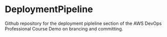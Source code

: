 # DeploymentPipeline
Github repository for the deployment pipleline section of the AWS DevOps Professional Course
Demo on brancing and committing.
